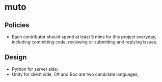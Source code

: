 muto
====

Policies
--------
* Each contributor should spend at least 5 mins for this project everyday, including committing code, reviewing or submitting and replying issues.

Design
------
* Python for server side;
* Unity for client side, C# and Boo are two candidate languages;
